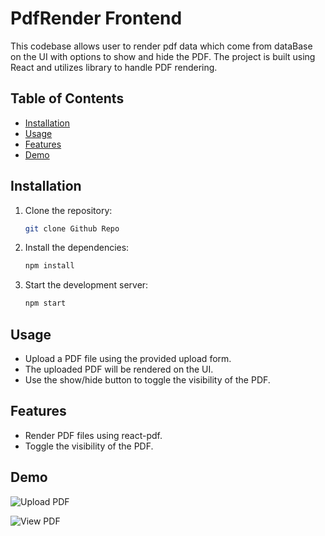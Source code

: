 # PdfRender Frontend

This codebase allows user to render pdf data which come from dataBase on the UI with options to show and hide the PDF. The project is built using React and utilizes library to handle PDF rendering.

## Table of Contents

- [Installation](#installation)
- [Usage](#usage)
- [Features](#features)
- [Demo](#demo)

## Installation

1. Clone the repository:
   ```bash
   git clone Github Repo

2. Install the dependencies:
   ``` bash
   npm install

3. Start the development server:
   ``` bash 
   npm start
## Usage
- Upload a PDF file using the provided upload form.
- The uploaded PDF will be rendered on the UI.
- Use the show/hide button to toggle the visibility of the PDF.


## Features
- Render PDF files using react-pdf.
- Toggle the visibility of the PDF.



## Demo

![Upload PDF](./screenshots/Screenshot%202024-07-01%20172551.png) 
             

![View PDF](./screenshots/Screenshot%202024-07-01%20172604.png)


